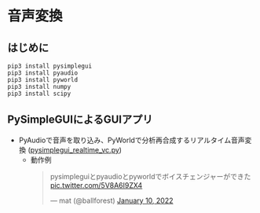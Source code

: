 # 音声変換

## はじめに
```
pip3 install pysimplegui
pip3 install pyaudio
pip3 install pyworld
pip3 install numpy
pip3 install scipy
```

## PySimpleGUIによるGUIアプリ
- PyAudioで音声を取り込み、PyWorldで分析再合成するリアルタイム音声変換 ([pysimplegui_realtime_vc.py](https://github.com/tam17aki/speech_process_exercise/blob/master/VoiceConversion/pysimplegui_realtime_vc.py))
  - 動作例 <blockquote class="twitter-tweet"><p lang="ja" dir="ltr">pysimpleguiとpyaudioとpyworldでボイスチェンジャーができた <a href="https://t.co/5V8A6I9ZX4">pic.twitter.com/5V8A6I9ZX4</a></p>&mdash; mat (@ballforest) <a href="https://twitter.com/ballforest/status/1480427188407402500?ref_src=twsrc%5Etfw">January 10, 2022</a></blockquote>
